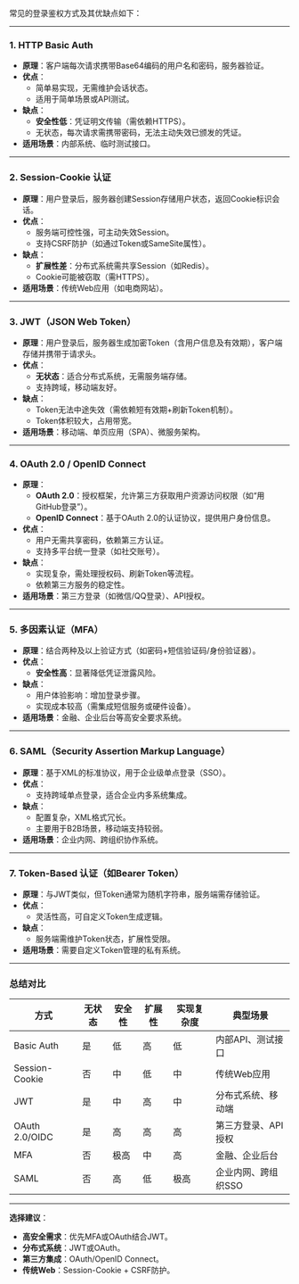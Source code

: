 常见的登录鉴权方式及其优缺点如下：

---

### **1. HTTP Basic Auth**
- **原理**：客户端每次请求携带Base64编码的用户名和密码，服务器验证。
- **优点**：
  - 简单易实现，无需维护会话状态。
  - 适用于简单场景或API测试。
- **缺点**：
  - **安全性低**：凭证明文传输（需依赖HTTPS）。
  - 无状态，每次请求需携带密码，无法主动失效已颁发的凭证。
- **适用场景**：内部系统、临时测试接口。

---

### **2. Session-Cookie 认证**
- **原理**：用户登录后，服务器创建Session存储用户状态，返回Cookie标识会话。
- **优点**：
  - 服务端可控性强，可主动失效Session。
  - 支持CSRF防护（如通过Token或SameSite属性）。
- **缺点**：
  - **扩展性差**：分布式系统需共享Session（如Redis）。
  - Cookie可能被窃取（需HTTPS）。
- **适用场景**：传统Web应用（如电商网站）。

---

### **3. JWT（JSON Web Token）**
- **原理**：用户登录后，服务器生成加密Token（含用户信息及有效期），客户端存储并携带于请求头。
- **优点**：
  - **无状态**：适合分布式系统，无需服务端存储。
  - 支持跨域，移动端友好。
- **缺点**：
  - Token无法中途失效（需依赖短有效期+刷新Token机制）。
  - Token体积较大，占用带宽。
- **适用场景**：移动端、单页应用（SPA）、微服务架构。

---

### **4. OAuth 2.0 / OpenID Connect**
- **原理**：
  - **OAuth 2.0**：授权框架，允许第三方获取用户资源访问权限（如“用GitHub登录”）。
  - **OpenID Connect**：基于OAuth 2.0的认证协议，提供用户身份信息。
- **优点**：
  - 用户无需共享密码，依赖第三方认证。
  - 支持多平台统一登录（如社交账号）。
- **缺点**：
  - 实现复杂，需处理授权码、刷新Token等流程。
  - 依赖第三方服务的稳定性。
- **适用场景**：第三方登录（如微信/QQ登录）、API授权。

---

### **5. 多因素认证（MFA）**
- **原理**：结合两种及以上验证方式（如密码+短信验证码/身份验证器）。
- **优点**：
  - **安全性高**：显著降低凭证泄露风险。
- **缺点**：
  - 用户体验影响：增加登录步骤。
  - 实现成本较高（需集成短信服务或硬件设备）。
- **适用场景**：金融、企业后台等高安全要求系统。

---

### **6. SAML（Security Assertion Markup Language）**
- **原理**：基于XML的标准协议，用于企业级单点登录（SSO）。
- **优点**：
  - 支持跨域单点登录，适合企业内多系统集成。
- **缺点**：
  - 配置复杂，XML格式冗长。
  - 主要用于B2B场景，移动端支持较弱。
- **适用场景**：企业内网、跨组织协作系统。

---

### **7. Token-Based 认证（如Bearer Token）**
- **原理**：与JWT类似，但Token通常为随机字符串，服务端需存储验证。
- **优点**：
  - 灵活性高，可自定义Token生成逻辑。
- **缺点**：
  - 服务端需维护Token状态，扩展性受限。
- **适用场景**：需要自定义Token管理的私有系统。

---

### **总结对比**
| **方式**       | **无状态** | **安全性** | **扩展性** | **实现复杂度** | **典型场景**        |
| -------------- | ---------- | ---------- | ---------- | -------------- | ------------------- |
| Basic Auth     | 是         | 低         | 高         | 低             | 内部API、测试接口   |
| Session-Cookie | 否         | 中         | 低         | 中             | 传统Web应用         |
| JWT            | 是         | 中         | 高         | 中             | 分布式系统、移动端  |
| OAuth 2.0/OIDC | 是         | 高         | 高         | 高             | 第三方登录、API授权 |
| MFA            | 否         | 极高       | 中         | 高             | 金融、企业后台      |
| SAML           | 否         | 高         | 低         | 极高           | 企业内网、跨组织SSO |

---

**选择建议**：
- **高安全需求**：优先MFA或OAuth结合JWT。
- **分布式系统**：JWT或OAuth。
- **第三方集成**：OAuth/OpenID Connect。
- **传统Web**：Session-Cookie + CSRF防护。